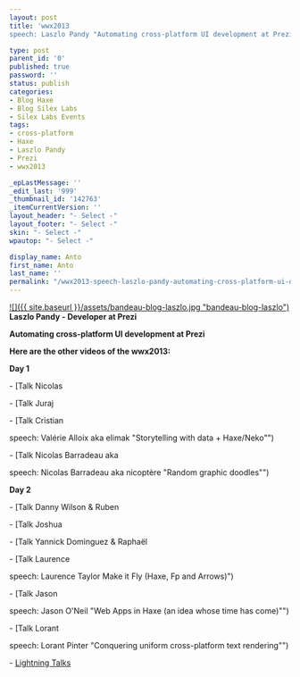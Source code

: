 ```yaml
---
layout: post
title: 'wwx2013
speech: Laszlo Pandy "Automating cross-platform UI development at Prezi"'

type: post
parent_id: '0'
published: true
password: ''
status: publish
categories:
- Blog Haxe
- Blog Silex Labs
- Silex Labs Events
tags:
- cross-platform
- Haxe
- Laszlo Pandy
- Prezi
- wwx2013

_epLastMessage: ''
_edit_last: '999'
_thumbnail_id: '142763'
_itemCurrentVersion: ''
layout_header: "- Select -"
layout_footer: "- Select -"
skin: "- Select -"
wpautop: "- Select -"

display_name: Anto
first_name: Anto
last_name: ''
permalink: "/wwx2013-speech-laszlo-pandy-automating-cross-platform-ui-development-at-prezi/"
---
```


[![]({{ site.baseurl }}/assets/bandeau-blog-laszlo.jpg "bandeau-blog-laszlo")](https://www.silexlabs.org/142721/the-blog/blog-silex-labs/wwx2013-speech-laszlo-pandy-automating-cross-platform-ui-development-at-prezi/attachment/bandeau-blog-laszlo/)  
**Laszlo Pandy - Developer at Prezi**

**Automating cross-platform UI development at Prezi**  

**Here are the other videos of the wwx2013:**

**Day 1**

- [Talk Nicolas


- [Talk Juraj


- [Talk Cristian



speech: Valérie Alloix aka elimak "Storytelling with data + Haxe/Neko"")

- [Talk Nicolas Barradeau aka

speech: Nicolas Barradeau aka nicoptère "Random graphic doodles"")

**Day 2**

- [Talk Danny Wilson & Ruben


- [Talk Joshua


- [Talk Yannick Dominguez & Raphaël


- [Talk Laurence

speech: Laurence Taylor Make it Fly (Haxe, Fp and Arrows)")

- [Talk Jason

speech: Jason O'Neil "Web Apps in Haxe (an idea whose time has come)"")

- [Talk Lorant

speech: Lorant Pinter "Conquering uniform cross-platform text rendering"")

- [Lightning Talks](https://www.silexlabs.org/?p=143115 "wwx2013 Lightning Talks")